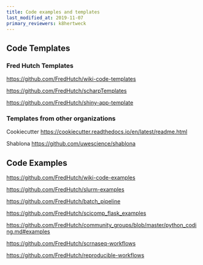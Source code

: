 ```yaml
---
title: Code examples and templates
last_modified_at: 2019-11-07
primary_reviewers: k8hertweck
---
```


## Code Templates

### Fred Hutch Templates

https://github.com/FredHutch/wiki-code-templates

https://github.com/FredHutch/scharpTemplates

https://github.com/FredHutch/shiny-app-template

### Templates from other organizations

Cookiecutter https://cookiecutter.readthedocs.io/en/latest/readme.html

Shablona https://github.com/uwescience/shablona

## Code Examples

https://github.com/FredHutch/wiki-code-examples

https://github.com/FredHutch/slurm-examples

https://github.com/FredHutch/batch_pipeline

https://github.com/FredHutch/scicomp_flask_examples

https://github.com/FredHutch/community_groups/blob/master/python_coding.md#examples

https://github.com/FredHutch/scrnaseq-workflows

https://github.com/FredHutch/reproducible-workflows
